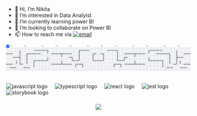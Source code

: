 - 👋 Hi, I’m Nikita 
- 👀 I’m interested in Data Analyist
- 🌱 I’m currently learning power BI
- 💞️ I’m looking to collaborate on Power BI
- 📫 How to reach me via [![email](https://img.shields.io/badge/Email-D14836?logo=gmail&logoColor=white)](mailto:nikitaduseja007@gmail.com) 

<picture>
  <source media="(prefers-color-scheme: dark)" srcset="https://raw.githubusercontent.com/nikko-notanengineer/nikko-notanengineer/output/pacman-contribution-graph-dark.svg">
  <source media="(prefers-color-scheme: light)" srcset="https://raw.githubusercontent.com/nikko-notanengineer/nikko-notanengineer/output/pacman-contribution-graph.svg">
  <img alt="pacman contribution graph" src="https://raw.githubusercontent.com/nikko-notanengineer/nikko-notanengineer/output/pacman-contribution-graph.svg">
</picture>


###
<div align="left">
  <img src="https://cdn.jsdelivr.net/gh/devicons/devicon/icons/javascript/javascript-original.svg" height="40" alt="javascript logo"  />
  <img width="12" />
  <img src="https://cdn.jsdelivr.net/gh/devicons/devicon/icons/typescript/typescript-original.svg" height="40" alt="typescript logo"  />
  <img width="12" />
  <img src="https://cdn.jsdelivr.net/gh/devicons/devicon/icons/react/react-original.svg" height="40" alt="react logo"  />
  <img width="12" />
  <img src="https://cdn.jsdelivr.net/gh/devicons/devicon/icons/jest/jest-plain.svg" height="40" alt="jest logo"  />
  <img width="12" />
  <img src="https://cdn.jsdelivr.net/gh/devicons/devicon/icons/storybook/storybook-original.svg" height="40" alt="storybook logo"  />
</div>

###
<div align="center">
  <img src="https://visitor-badge.laobi.icu/badge?page_id=nikko-notanengineer.nikko-notanengineer&"  />
</div>

###
